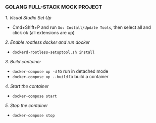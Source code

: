 ### GOLANG FULL-STACK MOCK PROJECT

_1. Visual Studio Set Up_

- Cmd+Shift+P and run `Go: Install/Update Tools`, then select all and click ok (all extensions are up)

_2. Enable rootless docker and run docker_

- `dockerd-rootless-setuptool.sh install`

_3. Build container_

- `docker-compose up -d` to run in detached mode
- `docker-compose up --build` to build a container

_4. Start the container_

- `docker-compose start`

_5. Stop the container_

- `docker-compose stop`
